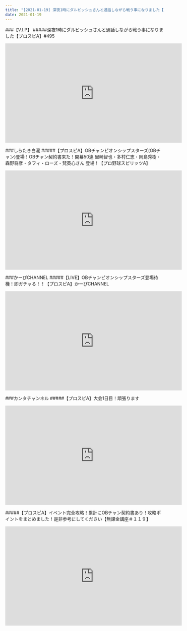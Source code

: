 ```yaml
---
title: "[2021-01-19] 深夜1時にダルビッシュさんと通話しながら戦う事になりました【プロスピA】#495 他"
date: 2021-01-19
---
```

###【V.I.P】
#####深夜1時にダルビッシュさんと通話しながら戦う事になりました【プロスピA】#495
<iframe width="560" height="315" src="https://www.youtube.com/embed/C0dyN0gt5_s" frameborder="0" allow="accelerometer; autoplay; clipboard-write; encrypted-media; gyroscope; picture-in-picture" allowfullscreen></iframe>

###しらたき白瀧
#####【プロスピA】OBチャンピオンシップスターズ(OBチャン)登場！OBチャン契約書来た！開幕50連 里崎智也・多村仁志・岡島秀樹・森野将彦・タフィ・ローズ・梵英心さん 登場！【プロ野球スピリッツA】
<iframe width="560" height="315" src="https://www.youtube.com/embed/OFKG3WOTVsQ" frameborder="0" allow="accelerometer; autoplay; clipboard-write; encrypted-media; gyroscope; picture-in-picture" allowfullscreen></iframe>

###かーぴCHANNEL
#####【LIVE】OBチャンピオンシップスターズ登場待機！即ガチャる！！【プロスピA】かーぴCHANNEL
<iframe width="560" height="315" src="https://www.youtube.com/embed/PChd80ME0ww" frameborder="0" allow="accelerometer; autoplay; clipboard-write; encrypted-media; gyroscope; picture-in-picture" allowfullscreen></iframe>

###カンタチャンネル
#####【プロスピA】大会1日目！頑張ります
<iframe width="560" height="315" src="https://www.youtube.com/embed/28pMlZroH1c" frameborder="0" allow="accelerometer; autoplay; clipboard-write; encrypted-media; gyroscope; picture-in-picture" allowfullscreen></iframe>

#####【プロスピA】イベント完全攻略！累計にOBチャン契約書あり！攻略ポイントをまとめました！是非参考にしてください【無課金講座＃１１９】
<iframe width="560" height="315" src="https://www.youtube.com/embed/zrZoynFhhyI" frameborder="0" allow="accelerometer; autoplay; clipboard-write; encrypted-media; gyroscope; picture-in-picture" allowfullscreen></iframe>

